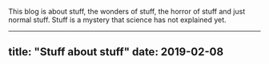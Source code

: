 This blog is about stuff, the wonders of stuff, the horror of stuff and just normal stuff. Stuff is a mystery that science has not explained yet.

---
title: "Stuff about stuff"
date: 2019-02-08
---

